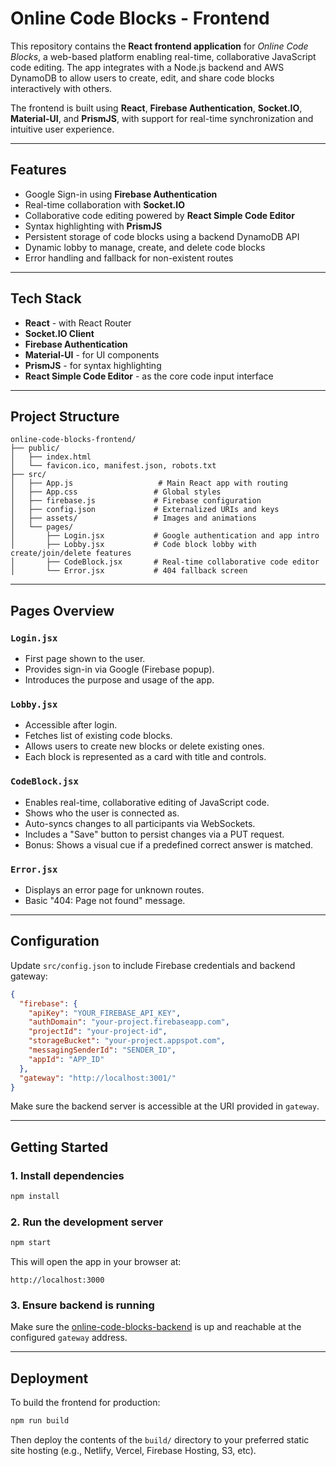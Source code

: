 # Online Code Blocks - Frontend

This repository contains the **React frontend application** for *Online Code Blocks*, a web-based platform enabling real-time, collaborative JavaScript code editing. The app integrates with a Node.js backend and AWS DynamoDB to allow users to create, edit, and share code blocks interactively with others.

The frontend is built using **React**, **Firebase Authentication**, **Socket.IO**, **Material-UI**, and **PrismJS**, with support for real-time synchronization and intuitive user experience.

---

## Features

* Google Sign-in using **Firebase Authentication**
* Real-time collaboration with **Socket.IO**
* Collaborative code editing powered by **React Simple Code Editor**
* Syntax highlighting with **PrismJS**
* Persistent storage of code blocks using a backend DynamoDB API
* Dynamic lobby to manage, create, and delete code blocks
* Error handling and fallback for non-existent routes

---

## Tech Stack

* **React** - with React Router
* **Socket.IO Client**
* **Firebase Authentication**
* **Material-UI** - for UI components
* **PrismJS** - for syntax highlighting
* **React Simple Code Editor** - as the core code input interface

---

## Project Structure

```
online-code-blocks-frontend/
├── public/
│   ├── index.html
│   └── favicon.ico, manifest.json, robots.txt
├── src/
│   ├── App.js                   # Main React app with routing
│   ├── App.css                 # Global styles
│   ├── firebase.js             # Firebase configuration
│   ├── config.json             # Externalized URIs and keys
│   ├── assets/                 # Images and animations
│   └── pages/
│       ├── Login.jsx           # Google authentication and app intro
│       ├── Lobby.jsx           # Code block lobby with create/join/delete features
│       ├── CodeBlock.jsx       # Real-time collaborative code editor
│       └── Error.jsx           # 404 fallback screen
```

---

## Pages Overview

### `Login.jsx`

* First page shown to the user.
* Provides sign-in via Google (Firebase popup).
* Introduces the purpose and usage of the app.

### `Lobby.jsx`

* Accessible after login.
* Fetches list of existing code blocks.
* Allows users to create new blocks or delete existing ones.
* Each block is represented as a card with title and controls.

### `CodeBlock.jsx`

* Enables real-time, collaborative editing of JavaScript code.
* Shows who the user is connected as.
* Auto-syncs changes to all participants via WebSockets.
* Includes a "Save" button to persist changes via a PUT request.
* Bonus: Shows a visual cue if a predefined correct answer is matched.

### `Error.jsx`

* Displays an error page for unknown routes.
* Basic "404: Page not found" message.

---

## Configuration

Update `src/config.json` to include Firebase credentials and backend gateway:

```json
{
  "firebase": {
    "apiKey": "YOUR_FIREBASE_API_KEY",
    "authDomain": "your-project.firebaseapp.com",
    "projectId": "your-project-id",
    "storageBucket": "your-project.appspot.com",
    "messagingSenderId": "SENDER_ID",
    "appId": "APP_ID"
  },
  "gateway": "http://localhost:3001/"
}
```

Make sure the backend server is accessible at the URI provided in `gateway`.

---

## Getting Started

### 1. Install dependencies

```bash
npm install
```

### 2. Run the development server

```bash
npm start
```

This will open the app in your browser at:

```
http://localhost:3000
```

### 3. Ensure backend is running

Make sure the [online-code-blocks-backend](https://github.com/your-org/online-code-blocks-backend) is up and reachable at the configured `gateway` address.

---

## Deployment

To build the frontend for production:

```bash
npm run build
```

Then deploy the contents of the `build/` directory to your preferred static site hosting (e.g., Netlify, Vercel, Firebase Hosting, S3, etc).
